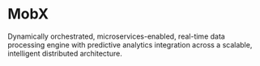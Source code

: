 # MobX
Dynamically orchestrated, microservices-enabled, real-time data processing engine with predictive analytics integration across a scalable, intelligent distributed architecture.
